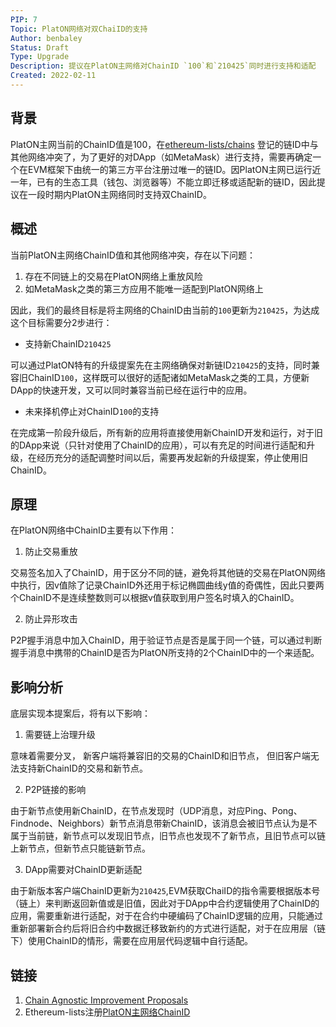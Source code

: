 ```yaml
---
PIP: 7
Topic: PlatON网络对双ChaiID的支持
Author: benbaley
Status: Draft 
Type: Upgrade
Description: 提议在PlatON主网络对ChainID `100`和`210425`同时进行支持和适配
Created: 2022-02-11
---
```


## 背景

PlatON主网当前的ChainID值是100，在[ethereum-lists/chains](https://github.com/ethereum-lists/chains) 登记的链ID中与其他网络冲突了，为了更好的对DApp（如MetaMask）进行支持，需要再确定一个在EVM框架下由统一的第三方平台注册过唯一的链ID。因PlatON主网已运行近一年，已有的生态工具（钱包、浏览器等）不能立即迁移或适配新的链ID，因此提议在一段时期内PlatON主网络同时支持双ChainID。

## 概述

当前PlatON主网络ChainID值和其他网络冲突，存在以下问题：

1. 存在不同链上的交易在PlatON网络上重放风险
2. 如MetaMask之类的第三方应用不能唯一适配到PlatON网络上

因此，我们的最终目标是将主网络的ChainID由当前的`100`更新为`210425`，为达成这个目标需要分2步进行：

- 支持新ChainID`210425`

可以通过PlatON特有的升级提案先在主网络确保对新链ID`210425`的支持，同时兼容旧ChainID`100`，这样既可以很好的适配诸如MetaMask之类的工具，方便新DApp的快速开发，又可以同时兼容当前已经在运行中的应用。

- 未来择机停止对ChainID`100`的支持

在完成第一阶段升级后，所有新的应用将直接使用新ChainID开发和运行，对于旧的DApp来说（只针对使用了ChainID的应用），可以有充足的时间进行适配和升级，在经历充分的适配调整时间以后，需要再发起新的升级提案，停止使用旧ChainID。

## 原理

在PlatON网络中ChainID主要有以下作用：

1. 防止交易重放

交易签名加入了ChainID，用于区分不同的链，避免将其他链的交易在PlatON网络中执行，因v值除了记录ChainID外还用于标记椭圆曲线y值的奇偶性，因此只要两个ChainID不是连续整数则可以根据v值获取到用户签名时填入的ChainID。

2. 防止异形攻击

P2P握手消息中加入ChainID，用于验证节点是否是属于同一个链，可以通过判断握手消息中携带的ChainID是否为PlatON所支持的2个ChainID中的一个来适配。

## 影响分析

底层实现本提案后，将有以下影响：

1. 需要链上治理升级

意味着需要分叉， 新客户端将兼容旧的交易的ChainID和旧节点， 但旧客户端无法支持新ChainID的交易和新节点。

2. P2P链接的影响

由于新节点使用新ChainID，在节点发现时（UDP消息，对应Ping、Pong、Findnode、Neighbors）新节点消息带新ChainID，该消息会被旧节点认为是不属于当前链，新节点可以发现旧节点，旧节点也发现不了新节点，且旧节点可以链上新节点，但新节点只能链新节点。

3. DApp需要对ChainID更新适配

由于新版本客户端ChainID更新为`210425`,EVM获取ChaiID的指令需要根据版本号（链上）来判断返回新值或是旧值，因此对于DApp中合约逻辑使用了ChainID的应用，需要重新进行适配，对于在合约中硬编码了ChainID逻辑的应用，只能通过重新部署新合约后将旧合约中数据迁移致新约的方式进行适配，对于在应用层（链下）使用ChainID的情形，需要在应用层代码逻辑中自行适配。

## 链接

1. [Chain Agnostic Improvement Proposals](https://github.com/ChainAgnostic/CAIPs)
2. Ethereum-lists注册[PlatON主网络ChainID](https://github.com/ethereum-lists/chains/blob/master/_data/chains/eip155-210425.json)
